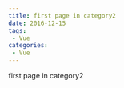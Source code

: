 ```yaml
---
title: first page in category2
date: 2016-12-15
tags:
 - Vue
categories: 
 - Vue
---
```


first page in category2